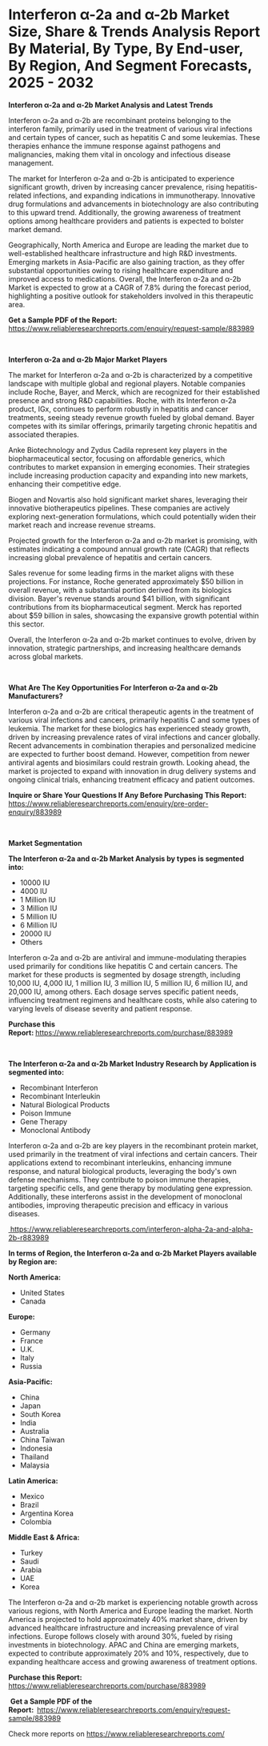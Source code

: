 <p><h1>Interferon α-2a and α-2b Market Size, Share & Trends Analysis Report By Material, By Type, By End-user, By Region, And Segment Forecasts, 2025 - 2032</h1></p><p><strong>Interferon α-2a and α-2b Market Analysis and Latest Trends</strong></p>
<p><p>Interferon α-2a and α-2b are recombinant proteins belonging to the interferon family, primarily used in the treatment of various viral infections and certain types of cancer, such as hepatitis C and some leukemias. These therapies enhance the immune response against pathogens and malignancies, making them vital in oncology and infectious disease management.</p><p>The market for Interferon α-2a and α-2b is anticipated to experience significant growth, driven by increasing cancer prevalence, rising hepatitis-related infections, and expanding indications in immunotherapy. Innovative drug formulations and advancements in biotechnology are also contributing to this upward trend. Additionally, the growing awareness of treatment options among healthcare providers and patients is expected to bolster market demand.</p><p>Geographically, North America and Europe are leading the market due to well-established healthcare infrastructure and high R&D investments. Emerging markets in Asia-Pacific are also gaining traction, as they offer substantial opportunities owing to rising healthcare expenditure and improved access to medications. Overall, the Interferon α-2a and α-2b Market is expected to grow at a CAGR of 7.8% during the forecast period, highlighting a positive outlook for stakeholders involved in this therapeutic area.</p></p>
<p><strong>Get a Sample PDF of the Report:&nbsp;</strong> <a href="https://www.reliableresearchreports.com/enquiry/request-sample/883989?utm_campaign=2487&utm_medium=2&utm_source=Github&utm_content=ia&utm_term=22032025&utm_id=interferon-a-2a-and-a-2b">https://www.reliableresearchreports.com/enquiry/request-sample/883989</a></p>
<p>&nbsp;</p>
<p><strong>Interferon α-2a and α-2b Major Market Players</strong></p>
<p><p>The market for Interferon α-2a and α-2b is characterized by a competitive landscape with multiple global and regional players. Notable companies include Roche, Bayer, and Merck, which are recognized for their established presence and strong R&D capabilities. Roche, with its Interferon α-2a product, IGx, continues to perform robustly in hepatitis and cancer treatments, seeing steady revenue growth fueled by global demand. Bayer competes with its similar offerings, primarily targeting chronic hepatitis and associated therapies.</p><p>Anke Biotechnology and Zydus Cadila represent key players in the biopharmaceutical sector, focusing on affordable generics, which contributes to market expansion in emerging economies. Their strategies include increasing production capacity and expanding into new markets, enhancing their competitive edge.</p><p>Biogen and Novartis also hold significant market shares, leveraging their innovative biotherapeutics pipelines. These companies are actively exploring next-generation formulations, which could potentially widen their market reach and increase revenue streams.</p><p>Projected growth for the Interferon α-2a and α-2b market is promising, with estimates indicating a compound annual growth rate (CAGR) that reflects increasing global prevalence of hepatitis and certain cancers.</p><p>Sales revenue for some leading firms in the market aligns with these projections. For instance, Roche generated approximately $50 billion in overall revenue, with a substantial portion derived from its biologics division. Bayer's revenue stands around $41 billion, with significant contributions from its biopharmaceutical segment. Merck has reported about $59 billion in sales, showcasing the expansive growth potential within this sector.</p><p>Overall, the Interferon α-2a and α-2b market continues to evolve, driven by innovation, strategic partnerships, and increasing healthcare demands across global markets.</p></p>
<p>&nbsp;</p>
<p><strong>What Are The Key Opportunities For Interferon α-2a and α-2b Manufacturers?</strong></p>
<p><p>Interferon α-2a and α-2b are critical therapeutic agents in the treatment of various viral infections and cancers, primarily hepatitis C and some types of leukemia. The market for these biologics has experienced steady growth, driven by increasing prevalence rates of viral infections and cancer globally. Recent advancements in combination therapies and personalized medicine are expected to further boost demand. However, competition from newer antiviral agents and biosimilars could restrain growth. Looking ahead, the market is projected to expand with innovation in drug delivery systems and ongoing clinical trials, enhancing treatment efficacy and patient outcomes.</p></p>
<p><strong>Inquire or Share Your Questions If Any Before Purchasing This Report:</strong> <a href="https://www.reliableresearchreports.com/enquiry/pre-order-enquiry/883989?utm_campaign=2487&utm_medium=2&utm_source=Github&utm_content=ia&utm_term=22032025&utm_id=interferon-a-2a-and-a-2b">https://www.reliableresearchreports.com/enquiry/pre-order-enquiry/883989</a></p>
<p>&nbsp;</p>
<p><strong>Market Segmentation</strong></p>
<p><strong>The Interferon α-2a and α-2b Market Analysis by types is segmented into:</strong></p>
<p><ul><li>10000 IU</li><li>4000 IU</li><li>1 Million IU</li><li>3 Million IU</li><li>5 Million IU</li><li>6 Million IU</li><li>20000 IU</li><li>Others</li></ul></p>
<p><p>Interferon α-2a and α-2b are antiviral and immune-modulating therapies used primarily for conditions like hepatitis C and certain cancers. The market for these products is segmented by dosage strength, including 10,000 IU, 4,000 IU, 1 million IU, 3 million IU, 5 million IU, 6 million IU, and 20,000 IU, among others. Each dosage serves specific patient needs, influencing treatment regimens and healthcare costs, while also catering to varying levels of disease severity and patient response.</p></p>
<p><strong>Purchase this Report:&nbsp;</strong><a href="https://www.reliableresearchreports.com/purchase/883989?utm_campaign=2487&utm_medium=2&utm_source=Github&utm_content=ia&utm_term=22032025&utm_id=interferon-a-2a-and-a-2b">https://www.reliableresearchreports.com/purchase/883989</a></p>
<p>&nbsp;</p>
<p><strong>The Interferon α-2a and α-2b Market Industry Research by Application is segmented into:</strong></p>
<p><ul><li>Recombinant Interferon</li><li>Recombinant Interleukin</li><li>Natural Biological Products</li><li>Poison Immune</li><li>Gene Therapy</li><li>Monoclonal Antibody</li></ul></p>
<p><p>Interferon α-2a and α-2b are key players in the recombinant protein market, used primarily in the treatment of viral infections and certain cancers. Their applications extend to recombinant interleukins, enhancing immune response, and natural biological products, leveraging the body's own defense mechanisms. They contribute to poison immune therapies, targeting specific cells, and gene therapy by modulating gene expression. Additionally, these interferons assist in the development of monoclonal antibodies, improving therapeutic precision and efficacy in various diseases.</p></p>
<p><a href="https://www.reliableresearchreports.com/interferon-alpha-2a-and-alpha-2b-r883989?utm_campaign=2487&utm_medium=2&utm_source=Github&utm_content=ia&utm_term=22032025&utm_id=interferon-a-2a-and-a-2b">&nbsp;https://www.reliableresearchreports.com/interferon-alpha-2a-and-alpha-2b-r883989</a></p>
<p><strong>In terms of Region, the Interferon α-2a and α-2b Market Players available by Region are:</strong></p>
<p>
    <p> <strong> North America: </strong>
        <ul>
            <li>United States</li>
            <li>Canada</li>
        </ul>
        </p> 
    <p> <strong> Europe: </strong>
        <ul>
            <li>Germany</li>
            <li>France</li>
            <li>U.K.</li>
            <li>Italy</li>
            <li>Russia</li>
        </ul>
        </p> 
    <p> <strong> Asia-Pacific: </strong>
        <ul>
            <li>China</li>
            <li>Japan</li>
            <li>South Korea</li>
            <li>India</li>
            <li>Australia</li>
            <li>China Taiwan</li>
            <li>Indonesia</li>
            <li>Thailand</li>
            <li>Malaysia</li>
        </ul>
        </p> 
    <p> <strong> Latin America: </strong>
        <ul>
            <li>Mexico</li>
            <li>Brazil</li>
            <li>Argentina Korea</li>
            <li>Colombia</li>
        </ul>
        </p> 
    <p> <strong> Middle East & Africa: </strong>
        <ul>
            <li>Turkey</li>
            <li>Saudi</li>
            <li>Arabia</li>
            <li>UAE</li>
            <li>Korea</li>
        </ul>
    </p>
    </p>
<p><p>The Interferon α-2a and α-2b market is experiencing notable growth across various regions, with North America and Europe leading the market. North America is projected to hold approximately 40% market share, driven by advanced healthcare infrastructure and increasing prevalence of viral infections. Europe follows closely with around 30%, fueled by rising investments in biotechnology. APAC and China are emerging markets, expected to contribute approximately 20% and 10%, respectively, due to expanding healthcare access and growing awareness of treatment options.</p></p>
<p><strong>Purchase this Report: </strong><a href="https://www.reliableresearchreports.com/purchase/883989?utm_campaign=2487&utm_medium=2&utm_source=Github&utm_content=ia&utm_term=22032025&utm_id=interferon-a-2a-and-a-2b">https://www.reliableresearchreports.com/purchase/883989</a></p>
<p>&nbsp;<strong>Get a Sample PDF of the Report:&nbsp;&nbsp;</strong><a href="https://www.reliableresearchreports.com/enquiry/request-sample/883989?utm_campaign=2487&utm_medium=2&utm_source=Github&utm_content=ia&utm_term=22032025&utm_id=interferon-a-2a-and-a-2b">https://www.reliableresearchreports.com/enquiry/request-sample/883989</a></p>
<p><strong></strong></p>
<p>Check more reports on <a href="https://www.reliableresearchreports.com/?utm_campaign=2487&utm_medium=2&utm_source=Github&utm_content=ia&utm_term=22032025&utm_id=interferon-a-2a-and-a-2b">https://www.reliableresearchreports.com/</a></p>